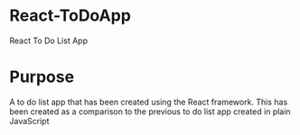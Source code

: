 # React-ToDoApp

React To Do List App

# Purpose

A to do list app that has been created using the React framework. This has been created as a comparison to the previous to do list app created in plain JavaScript
